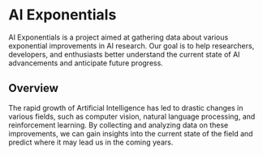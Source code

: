 # AI Exponentials

AI Exponentials is a project aimed at gathering data about various exponential improvements in AI research. Our goal is to help researchers, developers, and enthusiasts better understand the current state of AI advancements and anticipate future progress.

## Overview

The rapid growth of Artificial Intelligence has led to drastic changes in various fields, such as computer vision, natural language processing, and reinforcement learning. By collecting and analyzing data on these improvements, we can gain insights into the current state of the field and predict where it may lead us in the coming years.

